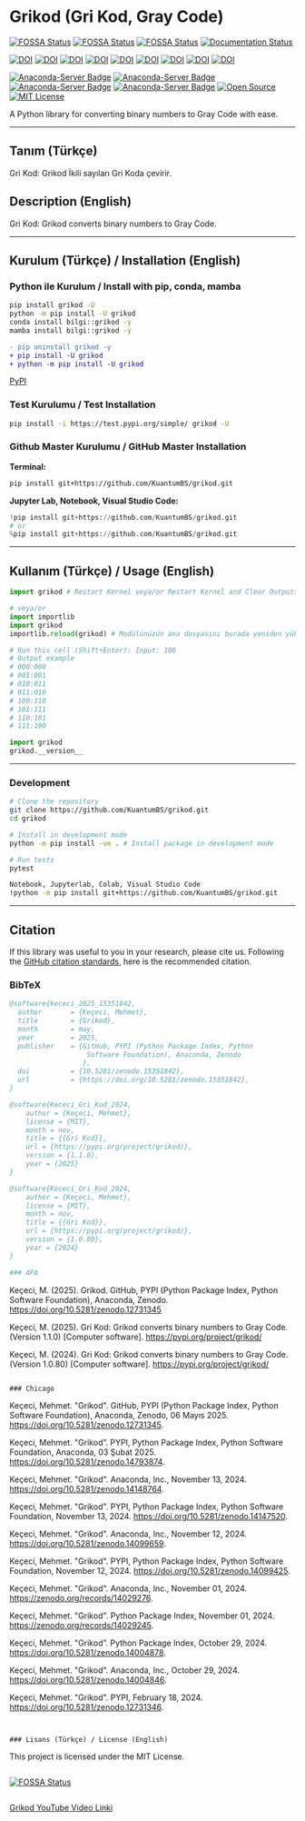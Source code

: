 # Grikod (Gri Kod, Gray Code)

[![FOSSA Status](https://app.fossa.com/api/projects/git%2Bgithub.com%2FKuantumBS%2Fgrikod.svg?type=shield)](https://app.fossa.com/projects/git%2Bgithub.com%2FKuantumBS%2Fgrikod?ref=badge_shield)
[![FOSSA Status](https://app.fossa.com/api/projects/git%2Bgithub.com%2FKuantumBS%2Fgrikod.svg?type=shield&issueType=security)](https://app.fossa.com/projects/git%2Bgithub.com%2FKuantumBS%2Fgrikod?ref=badge_shield&issueType=security)
[![FOSSA Status](https://app.fossa.com/api/projects/git%2Bgithub.com%2FKuantumBS%2Fgrikod.svg?type=small)](https://app.fossa.com/projects/git%2Bgithub.com%2FKuantumBS%2Fgrikod?ref=badge_small)
[![Documentation Status](https://readthedocs.org/projects/grikod/badge/?version=main)](https://grikod.readthedocs.io/en/main/?badge=main)

[![DOI](https://zenodo.org/badge/DOI/10.5281/zenodo.12731345.svg)](https://doi.org/10.5281/zenodo.12731345)
[![DOI](https://zenodo.org/badge/DOI/10.5281/zenodo.15351842.svg)](https://doi.org/10.5281/zenodo.15351842)
[![DOI](https://zenodo.org/badge/DOI/10.5281/zenodo.14148764.svg)](https://doi.org/10.5281/zenodo.14148764)
[![DOI](https://zenodo.org/badge/DOI/10.5281/zenodo.14147520.svg)](https://doi.org/10.5281/zenodo.14147520)
[![DOI](https://zenodo.org/badge/DOI/10.5281/zenodo.12731346.svg)](https://doi.org/10.5281/zenodo.12731346)
[![DOI](https://zenodo.org/badge/DOI/10.5281/zenodo.14029245.svg)](https://doi.org/10.5281/zenodo.14029245)
[![DOI](https://zenodo.org/badge/DOI/10.5281/zenodo.14029276.svg)](https://doi.org/10.5281/zenodo.14029276)
[![DOI](https://zenodo.org/badge/DOI/10.5281/zenodo.14099425.svg)](https://doi.org/10.5281/zenodo.14099425)
[![DOI](https://zenodo.org/badge/DOI/10.5281/zenodo.14099659.svg)](https://doi.org/10.5281/zenodo.14099659)

[![Anaconda-Server Badge](https://anaconda.org/bilgi/grikod/badges/version.svg)](https://anaconda.org/bilgi/grikod)
[![Anaconda-Server Badge](https://anaconda.org/bilgi/grikod/badges/latest_release_date.svg)](https://anaconda.org/bilgi/grikod)
[![Anaconda-Server Badge](https://anaconda.org/bilgi/grikod/badges/platforms.svg)](https://anaconda.org/bilgi/grikod)
[![Anaconda-Server Badge](https://anaconda.org/bilgi/grikod/badges/license.svg)](https://anaconda.org/bilgi/grikod)
[![Open Source](https://img.shields.io/badge/Open%20Source-Open%20Source-brightgreen.svg)](https://opensource.org/)
[![MIT License](https://img.shields.io/badge/License-MIT-yellow.svg)](https://opensource.org/licenses/MIT)

A Python library for converting binary numbers to Gray Code with ease.

---

## Tanım (Türkçe)
Gri Kod: Grikod İkili sayıları Gri Koda çevirir.

## Description (English)
Gri Kod: Grikod converts binary numbers to Gray Code.

---

## Kurulum (Türkçe) / Installation (English)

### Python ile Kurulum / Install with pip, conda, mamba
```bash
pip install grikod -U
python -m pip install -U grikod
conda install bilgi::grikod -y
mamba install bilgi::grikod -y
```

```diff
- pip uninstall grikod -y
+ pip install -U grikod
+ python -m pip install -U grikod
```

[PyPI](https://pypi.org/project/grikod/)

### Test Kurulumu / Test Installation

```bash
pip install -i https://test.pypi.org/simple/ grikod -U
```

### Github Master Kurulumu / GitHub Master Installation

**Terminal:**

```bash
pip install git+https://github.com/KuantumBS/grikod.git
```

**Jupyter Lab, Notebook, Visual Studio Code:**

```python
!pip install git+https://github.com/KuantumBS/grikod.git
# or
%pip install git+https://github.com/KuantumBS/grikod.git
```

---

## Kullanım (Türkçe) / Usage (English)

```python
import grikod # Restart Kernel veya/or Restart Kernel and Clear Outputs

# veya/or
import importlib
import grikod
importlib.reload(grikod) # Modülünüzün ana dosyasını burada yeniden yükler

# Run this cell (Shift+Enter): Input: 100
# Output example
# 000:000
# 001:001
# 010:011
# 011:010
# 100:110
# 101:111
# 110:101
# 111:100
```
```python
import grikod
grikod.__version__
```
---

### Development
```bash
# Clone the repository
git clone https://github.com/KuantumBS/grikod.git
cd grikod

# Install in development mode
python -m pip install -ve . # Install package in development mode

# Run tests
pytest

Notebook, Jupyterlab, Colab, Visual Studio Code
!python -m pip install git+https://github.com/KuantumBS/grikod.git
```
---

## Citation

If this library was useful to you in your research, please cite us. Following the [GitHub citation standards](https://docs.github.com/en/github/creating-cloning-and-archiving-repositories/creating-a-repository-on-github/about-citation-files), here is the recommended citation.

### BibTeX

```bibtex
@software{kececi_2025_15351842,
  author       = {Keçeci, Mehmet},
  title        = {Grikod},
  month        = may,
  year         = 2025,
  publisher    = {GitHub, PYPI (Python Package Index, Python
                   Software Foundation), Anaconda, Zenodo
                  },
  doi          = {10.5281/zenodo.15351842},
  url          = {https://doi.org/10.5281/zenodo.15351842},
}
```

```bibtex
@software{Kececi_Gri_Kod_2024,
    author = {Keçeci, Mehmet},
    license = {MIT},
    month = nov,
    title = {{Gri Kod}},
    url = {https://pypi.org/project/grikod/},
    version = {1.1.0},
    year = {2025}
}
```

```bibtex
@software{Kececi_Gri_Kod_2024,
    author = {Keçeci, Mehmet},
    license = {MIT},
    month = nov,
    title = {{Gri Kod}},
    url = {https://pypi.org/project/grikod/},
    version = {1.0.80},
    year = {2024}
}

### APA

```
Keçeci, M. (2025). Grikod. GitHub, PYPI (Python Package Index, Python Software Foundation), Anaconda, Zenodo. https://doi.org/10.5281/zenodo.12731345

Keçeci, M. (2025). Gri Kod: Grikod converts binary numbers to Gray Code. (Version 1.1.0) [Computer software]. https://pypi.org/project/grikod/

Keçeci, M. (2024). Gri Kod: Grikod converts binary numbers to Gray Code. (Version 1.0.80) [Computer software]. https://pypi.org/project/grikod/
```

### Chicago

```
Keçeci, Mehmet. "Grikod". GitHub, PYPI (Python Package Index, Python Software Foundation), Anaconda, Zenodo, 06 Mayıs 2025. https://doi.org/10.5281/zenodo.12731345.

Keçeci, Mehmet. "Grikod”. PYPI, Python Package Index, Python Software Foundation, Anaconda, 03 Şubat 2025. https://doi.org/10.5281/zenodo.14793874.

Keçeci, Mehmet. "Grikod". Anaconda, Inc., November 13, 2024. https://doi.org/10.5281/zenodo.14148764.

Keçeci, Mehmet. "Grikod". PYPI, Python Package Index, Python Software Foundation, November 13, 2024. https://doi.org/10.5281/zenodo.14147520.

Keçeci, Mehmet. "Grikod". Anaconda, Inc., November 12, 2024. https://doi.org/10.5281/zenodo.14099659.

Keçeci, Mehmet. "Grikod". PYPI, Python Package Index, Python Software Foundation, November 12, 2024. https://doi.org/10.5281/zenodo.14099425.

Keçeci, Mehmet. "Grikod". Anaconda, Inc., November 01, 2024. https://zenodo.org/records/14029276.

Keçeci, Mehmet. "Grikod". Python Package Index, November 01, 2024. https://zenodo.org/records/14029245.

Keçeci, Mehmet. "Grikod”. Python Package Index, October 29, 2024. https://doi.org/10.5281/zenodo.14004878.

Keçeci, Mehmet. "Grikod". Anaconda, Inc., October 29, 2024. https://doi.org/10.5281/zenodo.14004846.

Keçeci, Mehmet. "Grikod". PYPI, February 18, 2024. https://doi.org/10.5281/zenodo.12731346.
```


### Lisans (Türkçe) / License (English)

```
This project is licensed under the MIT License.
```
```
[![FOSSA Status](https://app.fossa.com/api/projects/git%2Bgithub.com%2FKuantumBS%2Fgrikod.svg?type=large)](https://app.fossa.com/projects/git%2Bgithub.com%2FKuantumBS%2Fgrikod?ref=badge_large)
```
```
[Grikod YouTube Video Linki](https://www.youtube.com/watch?v=IJnIpOuV92E)
```
